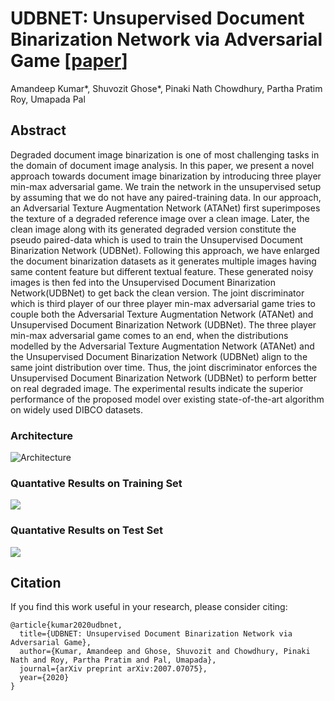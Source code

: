 # UDBNET: Unsupervised Document Binarization Network via Adversarial Game [[paper](https://arxiv.org/abs/2007.07075)]
Amandeep Kumar*, Shuvozit Ghose*, Pinaki Nath Chowdhury, Partha Pratim Roy, Umapada Pal 

## Abstract
Degraded document image  binarization is one of most challenging tasks in the domain of document image analysis. In this paper, we present a novel approach towards document image binarization by introducing three player min-max adversarial game. We train the network in the unsupervised setup by assuming that we do not have any paired-training data. In our approach, an Adversarial Texture Augmentation Network (ATANet) first superimposes the texture of a degraded reference image over a clean image. Later, the clean image along with its generated degraded version constitute the pseudo paired-data which is used to train the Unsupervised Document Binarization Network (UDBNet). Following this approach, we have enlarged the document binarization datasets as it generates multiple images having same content feature but different textual feature. These generated noisy images is then fed into the Unsupervised Document Binarization Network(UDBNet) to get back the clean version. The joint discriminator which is third player of our three player min-max adversarial game tries to couple both the Adversarial Texture Augmentation Network (ATANet) and Unsupervised Document Binarization Network (UDBNet). The three player min-max adversarial game comes to an end, when the distributions modelled by the Adversarial Texture Augmentation Network (ATANet) and the Unsupervised Document Binarization Network (UDBNet) align to the same joint distribution over time. Thus, the joint discriminator enforces the Unsupervised Document Binarization Network (UDBNet) to perform better on real degraded image. The experimental results indicate the superior performance of the proposed model over existing state-of-the-art algorithm on widely used DIBCO datasets.

### Architecture
![Architecture](figures/Architecture.jpg)


### Quantative Results on Training Set
![](figures/train.jpg)


### Quantative Results on Test Set
![](figures/test.jpg)

## Citation
If you find this work useful in your research, please consider citing: 
```
@article{kumar2020udbnet,
  title={UDBNET: Unsupervised Document Binarization Network via Adversarial Game},
  author={Kumar, Amandeep and Ghose, Shuvozit and Chowdhury, Pinaki Nath and Roy, Partha Pratim and Pal, Umapada},
  journal={arXiv preprint arXiv:2007.07075},
  year={2020}
}
```
